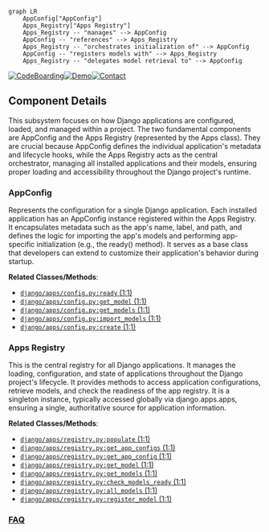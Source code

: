 ```mermaid
graph LR
    AppConfig["AppConfig"]
    Apps_Registry["Apps Registry"]
    Apps_Registry -- "manages" --> AppConfig
    AppConfig -- "references" --> Apps_Registry
    Apps_Registry -- "orchestrates initialization of" --> AppConfig
    AppConfig -- "registers models with" --> Apps_Registry
    Apps_Registry -- "delegates model retrieval to" --> AppConfig
```
[![CodeBoarding](https://img.shields.io/badge/Generated%20by-CodeBoarding-9cf?style=flat-square)](https://github.com/CodeBoarding/GeneratedOnBoardings)[![Demo](https://img.shields.io/badge/Try%20our-Demo-blue?style=flat-square)](https://www.codeboarding.org/demo)[![Contact](https://img.shields.io/badge/Contact%20us%20-%20contact@codeboarding.org-lightgrey?style=flat-square)](mailto:contact@codeboarding.org)

## Component Details

This subsystem focuses on how Django applications are configured, loaded, and managed within a project. The two fundamental components are AppConfig and the Apps Registry (represented by the Apps class). They are crucial because AppConfig defines the individual application's metadata and lifecycle hooks, while the Apps Registry acts as the central orchestrator, managing all installed applications and their models, ensuring proper loading and accessibility throughout the Django project's runtime.

### AppConfig
Represents the configuration for a single Django application. Each installed application has an AppConfig instance registered within the Apps Registry. It encapsulates metadata such as the app's name, label, and path, and defines the logic for importing the app's models and performing app-specific initialization (e.g., the ready() method). It serves as a base class that developers can extend to customize their application's behavior during startup.


**Related Classes/Methods**:

- <a href="https://github.com/django/django/blob/master/django/apps/config.py#L1-L1" target="_blank" rel="noopener noreferrer">`django/apps/config.py:ready` (1:1)</a>
- <a href="https://github.com/django/django/blob/master/django/apps/config.py#L1-L1" target="_blank" rel="noopener noreferrer">`django/apps/config.py:get_model` (1:1)</a>
- <a href="https://github.com/django/django/blob/master/django/apps/config.py#L1-L1" target="_blank" rel="noopener noreferrer">`django/apps/config.py:get_models` (1:1)</a>
- <a href="https://github.com/django/django/blob/master/django/apps/config.py#L1-L1" target="_blank" rel="noopener noreferrer">`django/apps/config.py:import_models` (1:1)</a>
- <a href="https://github.com/django/django/blob/master/django/apps/config.py#L1-L1" target="_blank" rel="noopener noreferrer">`django/apps/config.py:create` (1:1)</a>


### Apps Registry
This is the central registry for all Django applications. It manages the loading, configuration, and state of applications throughout the Django project's lifecycle. It provides methods to access application configurations, retrieve models, and check the readiness of the app registry. It is a singleton instance, typically accessed globally via django.apps.apps, ensuring a single, authoritative source for application information.


**Related Classes/Methods**:

- <a href="https://github.com/django/django/blob/master/django/apps/registry.py#L1-L1" target="_blank" rel="noopener noreferrer">`django/apps/registry.py:populate` (1:1)</a>
- <a href="https://github.com/django/django/blob/master/django/apps/registry.py#L1-L1" target="_blank" rel="noopener noreferrer">`django/apps/registry.py:get_app_configs` (1:1)</a>
- <a href="https://github.com/django/django/blob/master/django/apps/registry.py#L1-L1" target="_blank" rel="noopener noreferrer">`django/apps/registry.py:get_app_config` (1:1)</a>
- <a href="https://github.com/django/django/blob/master/django/apps/registry.py#L1-L1" target="_blank" rel="noopener noreferrer">`django/apps/registry.py:get_model` (1:1)</a>
- <a href="https://github.com/django/django/blob/master/django/apps/registry.py#L1-L1" target="_blank" rel="noopener noreferrer">`django/apps/registry.py:get_models` (1:1)</a>
- <a href="https://github.com/django/django/blob/master/django/apps/registry.py#L1-L1" target="_blank" rel="noopener noreferrer">`django/apps/registry.py:check_models_ready` (1:1)</a>
- <a href="https://github.com/django/django/blob/master/django/apps/registry.py#L1-L1" target="_blank" rel="noopener noreferrer">`django/apps/registry.py:all_models` (1:1)</a>
- <a href="https://github.com/django/django/blob/master/django/apps/registry.py#L1-L1" target="_blank" rel="noopener noreferrer">`django/apps/registry.py:register_model` (1:1)</a>




### [FAQ](https://github.com/CodeBoarding/GeneratedOnBoardings/tree/main?tab=readme-ov-file#faq)